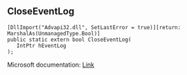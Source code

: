 ## CloseEventLog

```
[DllImport("Advapi32.dll", SetLastError = true)][return: MarshalAs(UnmanagedType.Bool)]
public static extern bool CloseEventLog(
   IntPtr hEventLog
);
```

Microsoft documentation: [Link](https://docs.microsoft.com/en-us/windows/win32/api/winbase/nf-winbase-closeeventlog)
